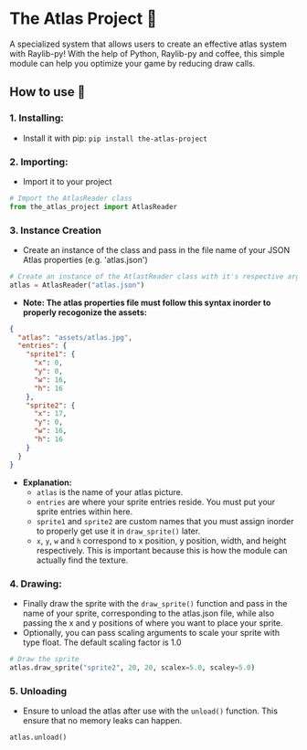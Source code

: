 # The Atlas Project 📖
A specialized system that allows users to create an effective atlas system with Raylib-py! With the help of Python, Raylib-py and coffee, this simple module can help you optimize your game by reducing draw calls.

## How to use 🚀
### 1. Installing:
   - Install it with pip: `pip install the-atlas-project`

### 2. Importing:
- Import it to your project
```python
# Import the AtlasReader class
from the_atlas_project import AtlasReader
```

### 3. Instance Creation
- Create an instance of the class and pass in the file name of your JSON Atlas properties (e.g. 'atlas.json')
```python
# Create an instance of the AtlastReader class with it's respective arguments
atlas = AtlasReader("atlas.json")
```


- **Note: The atlas properties file must follow this syntax inorder to properly recogonize the assets:**
```json
{
  "atlas": "assets/atlas.jpg",
  "entries": {
    "sprite1": {
      "x": 0,
      "y": 0,
      "w": 16,
      "h": 16
    },
    "sprite2": {
      "x": 17,
      "y": 0,
      "w": 16,
      "h": 16
    }
  }
}
```
- **Explanation:**
  - `atlas` is the name of your atlas picture.
  - `entries` are where your sprite entries reside. You must put your sprite entries within here.
  - `sprite1` and `sprite2` are custom names that you must assign inorder to properly get use it in `draw_sprite()` later.
  - `x`, `y`, `w` and `h` correspond to x position, y position, width, and height respectively. This is important because this is how the module can actually find the texture.

### 4. Drawing:
- Finally draw the sprite with the `draw_sprite()` function and pass in the name of your sprite, corresponding to the atlas.json file, while also passing the x and y positions of where you want to place your sprite.
- Optionally, you can pass scaling arguments to scale your sprite with type float. The default scaling factor is 1.0
``` python
# Draw the sprite
atlas.draw_sprite("sprite2", 20, 20, scalex=5.0, scaley=5.0)
```

### 5. Unloading
- Ensure to unload the atlas after use with the `unload()` function. This ensure that no memory leaks can happen.
```python
atlas.unload()
```
